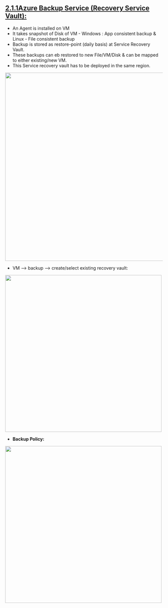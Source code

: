
## [2.1.1Azure Backup Service (Recovery Service Vault):](https://docs.microsoft.com/en-us/azure/backup/backup-overview)

* An Agent is installed on VM
* It takes snapshot of Disk of VM - Windows : App consistent backup & Linux - File consistent backup
* Backup is stored as restore-point (daily basis) at Service Recovery Vault.
* These backups can eb restored to new File/VM/Disk & can be mapped to either existing/new VM.
* This Service recovery vault has to be deployed in the same region.
 


<img src="https://user-images.githubusercontent.com/24938159/119226591-8a19d700-bb27-11eb-91a1-35d67aafa116.png" width="600">

* VM --> backup --> create/select existing recovery vault:

<img src="https://user-images.githubusercontent.com/24938159/119226972-6061af80-bb29-11eb-828e-0fc931804030.png" width="500">

* **Backup Policy:**

<img src="https://user-images.githubusercontent.com/24938159/119227183-54c2b880-bb2a-11eb-9d46-eb8722d7e46e.png" width="500">
